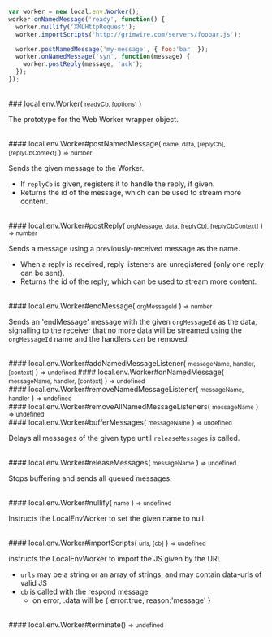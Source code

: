 ```javascript
var worker = new local.env.Worker();
worker.onNamedMessage('ready', function() {
  worker.nullify('XMLHttpRequest');
  worker.importScripts('http://grimwire.com/servers/foobar.js');

  worker.postNamedMessage('my-message', { foo:'bar' });
  worker.onNamedMessage('syn', function(message) {
    worker.postReply(message, 'ack');
  });
});
```

<br/>
### local.env.Worker( <small>readyCb, [options]</small> )

The prototype for the Web Worker wrapper object.

<br/>
#### local.env.Worker#postNamedMessage( <small>name, data, [replyCb], [replyCbContext]</small> ) <small>=> number</small>

Sends the given message to the Worker.

 - If `replyCb` is given, registers it to handle the reply, if given.
 - Returns the id of the message, which can be used to stream more content.

<br/>
#### local.env.Worker#postReply( <small>orgMessage, data, [replyCb], [replyCbContext]</small> ) <small>=> number</small>

Sends a message using a previously-received message as the name.

 - When a reply is received, reply listeners are unregistered (only one reply can be sent).
 - Returns the id of the reply, which can be used to stream more content.

<br/>
#### local.env.Worker#endMessage( <small>orgMessageId</small> ) <small>=> number</small>

Sends an 'endMessage' message with the given `orgMessageId` as the data, signalling to the receiver that no more data will be streamed using the `orgMessageId` name and the handlers can be removed.

<br/>
#### local.env.Worker#addNamedMessageListener( <small>messageName, handler, [context]</small> ) <small>=> undefined</small>
#### local.env.Worker#onNamedMessage( <small>messageName, handler, [context]</small> ) <small>=> undefined</small>

<br/>
#### local.env.Worker#removeNamedMessageListener( <small>messageName, handler</small> ) <small>=> undefined</small>

<br/>
#### local.env.Worker#removeAllNamedMessageListeners( <small>messageName</small> ) <small>=> undefined</small>

<br/>
#### local.env.Worker#bufferMessages( <small>messageName</small> ) <small>=> undefined</small>

Delays all messages of the given type until `releaseMessages` is called.

<br/>
#### local.env.Worker#releaseMessages( <small>messageName</small> ) <small>=> undefined</small>

Stops buffering and sends all queued messages.

<br/>
#### local.env.Worker#nullify( <small>name</small> ) <small>=> undefined</small>

Instructs the LocalEnvWorker to set the given name to null.

<br/>
#### local.env.Worker#importScripts( <small>urls, [cb]</small> ) <small>=> undefined</small>

instructs the LocalEnvWorker to import the JS given by the URL

- `urls` may be a string or an array of strings, and may contain data-urls of valid JS
- `cb` is called with the respond message
  - on error, .data will be { error:true, reason:'message' }

<br/>
#### local.env.Worker#terminate() <small>=> undefined</small>